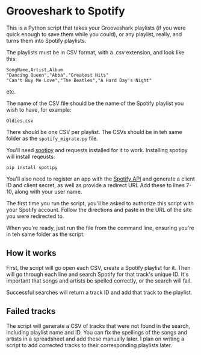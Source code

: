 Grooveshark to Spotify
======================

This is a Python script that takes your Grooveshark playlists (if you were quick enough to save them while you could), or any playlist, really, and turns them into Spotify playlists.

The playlists must be in CSV format, with a .csv extension, and look like this:

    SongName,Artist,Album
    "Dancing Queen","Abba","Greatest Hits"
    "Can't Buy Me Love","The Beatles","A Hard Day's Night"
etc.


The name of the CSV file should be the name of the Spotify playlist you wish to have, for example:

`Oldies.csv`


There should be one CSV per playlist. The CSVs should be in teh same folder as the `spotify_migrate.py` file.

You'll need [spotipy](http://spotipy.readthedocs.org/en/latest/) and requests installed for it to work. Installing spotipy will install reqeusts:

    pip install spotipy


You'll also need to register an app with the [Spotify API](https://developer.spotify.com/web-api/) and generate a client ID and client secret, as well as provide a redirect URI. Add these to lines 7-10, along with your user name.

The first time you run the script, you'll be asked to authorize this script with your Spotify account. Follow the directions and paste in the URL of the site you were redirected to.

When you're ready, just run the file from the command line, ensuring you're in teh same folder as the script.


How it works
------------

First, the script will go open each CSV, create a Spotify playlist for it. Then will go through each line and search Spotify for that track's unique ID. It's important that songs and artists be spelled correctly, or the search will fail.

Successful searches will return a track ID and add that track to the playlist.


Failed tracks
-------------

The script will generate a CSV of tracks that were not found in the search, including playlist name and ID. You can fix the spellings of the songs and artists in a spreadsheet and add these manually later. I plan on writing a script to add corrected tracks to their corresponding playlists later.

